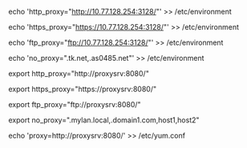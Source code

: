 echo 'http_proxy="http://10.77.128.254:3128/"' >> /etc/environment

echo 'https_proxy="https://10.77.128.254:3128/"' >> /etc/environment

echo 'ftp_proxy="ftp://10.77.128.254:3128/"' >> /etc/environment

echo 'no_proxy=".tk.net,.as0485.net"' >> /etc/environment

export http_proxy="http://proxysrv:8080/"

export https_proxy="https://proxysrv:8080/"

export ftp_proxy="ftp://proxysrv:8080/"

export no_proxy=".mylan.local,.domain1.com,host1,host2"

 

echo 'proxy=http://proxysrv:8080/' >> /etc/yum.conf